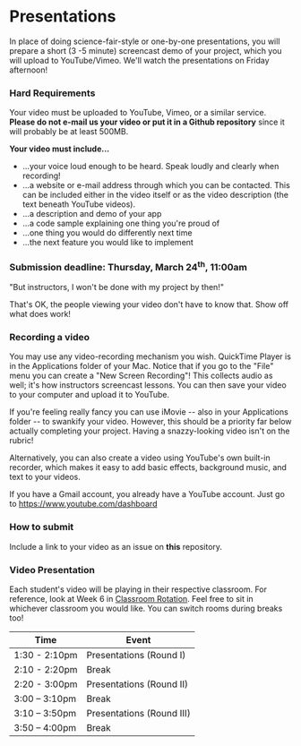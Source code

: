 # Presentations

In place of doing science-fair-style or one-by-one presentations, you will prepare a short (3 -5 minute) screencast demo of your project, which you will upload to YouTube/Vimeo. We'll watch the presentations on Friday afternoon!

### Hard Requirements

Your video must be uploaded to YouTube, Vimeo, or a similar service. **Please do not e-mail us your video or put it in a Github repository** since it will probably be at least 500MB.

**Your video must include...**

- ...your voice loud enough to be heard. Speak loudly and clearly when recording!
- ...a website or e-mail address through which you can be contacted. This can be included either in the video itself or as the video description (the text beneath YouTube videos).
- ...a description and demo of your app
- ...a code sample explaining one thing you're proud of
- ...one thing you would do differently next time
- ...the next feature you would like to implement

### Submission deadline: Thursday, March 24<sup>th</sup>, 11:00am

"But instructors, I won't be done with my project by then!"

That's OK, the people viewing your video don't have to know that. Show off what does work!

### Recording a video

You may use any video-recording mechanism you wish. QuickTime Player is in the Applications folder of your Mac. Notice that if you go to the "File" menu you can create a "New Screen Recording"! This collects audio as well; it's how instructors screencast lessons. You can then save your video to your computer and upload it to YouTube.

If you're feeling really fancy you can use iMovie -- also in your Applications folder -- to swankify your video. However, this should be a priority far below actually completing your project. Having a snazzy-looking video isn't on the rubric!

Alternatively, you can also create a video using YouTube's own built-in recorder, which makes it easy to add basic effects, background music, and text to your videos.

If you have a Gmail account, you already have a YouTube account. Just go to https://www.youtube.com/dashboard

### How to submit

Include a link to your video as an issue on **this** repository.

### Video Presentation

Each student's video will be playing in their respective classroom. For reference, look at Week 6 in [Classroom Rotation](https://github.com/ga-dc/wdi8/blob/master/classroom-rotation.md#unit-5-rails-31116). Feel free to sit in whichever classroom you would like. You can switch rooms during breaks too!

| Time | Event |
|------|-------|
| 1:30 - 2:10pm | Presentations (Round I) |
| 2:10 - 2:20pm | Break |
| 2:20 - 3:00pm | Presentations (Round II) |
| 3:00 – 3:10pm | Break |
| 3:10 – 3:50pm | Presentations (Round III) |
| 3:50 – 4:00pm | Break |
